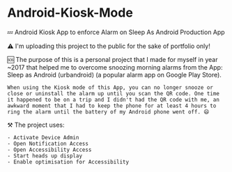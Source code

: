 # Android-Kiosk-Mode
💤 Android Kiosk App to enforce Alarm on Sleep As Android Production App

⚠️ I'm uploading this project to the public for the sake of portfolio only!

🆘 The purpose of this is a personal project that I made for myself in year ~2017 that helped me to overcome snoozing morning alarms from the App: Sleep as Android (urbandroid) (a popular alarm app on Google Play Store).

`When using the Kiosk mode of this App, you can no longer snooze or close or uninstall the alarm up until you scan the QR code.
One time it happened to be on a trip and I didn't had the QR code with me, an awkward moment that I had to keep the phone for at least 4 hours to ring the alarm until the battery of my Android phone went off. 😄`

⚒️ The project uses:
```
- Activate Device Admin
- Open Notification Access
- Open Accessibility Access
- Start heads up display
- Enable optimisation for Accessibility
```
